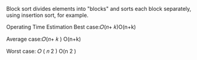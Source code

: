 Block sort divides elements into "blocks" and sorts each block separately, using insertion sort, for example.

Operating Time Estimation
Best case:𝑂(𝑛+ 𝑘)O(n+k)

Average case:𝑂(𝑛+
𝑘
)
O(n+k)

Worst case:
𝑂
(
𝑛
2
)
O(n
2
 )
